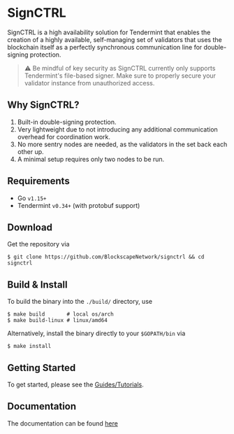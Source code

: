 # SignCTRL

SignCTRL is a high availability solution for Tendermint that enables the creation of a highly available, self-managing set of validators that uses the blockchain itself as a perfectly synchronous communication line for double-signing protection.

> :warning: Be mindful of key security as SignCTRL currently only supports Tendermint's file-based signer. Make sure to properly secure your validator instance from unauthorized access.

## Why SignCTRL?

1) Built-in double-signing protection.
2) Very lightweight due to not introducing any additional communication overhead for coordination work.
3) No more sentry nodes are needed, as the validators in the set back each other up.
4) A minimal setup requires only two nodes to be run.

## Requirements

* Go `v1.15+`
* Tendermint `v0.34+` (with protobuf support)

## Download

Get the repository via

```shell
$ git clone https://github.com/BlockscapeNetwork/signctrl && cd signctrl
```

## Build & Install

To build the binary into the `./build/` directory, use

```shell
$ make build       # local os/arch
$ make build-linux # linux/amd64
```

Alternatively, install the binary directly to your `$GOPATH/bin` via

```shell
$ make install
```

## Getting Started

To get started, please see the [Guides/Tutorials](docs/guides/README.md).

## Documentation

The documentation can be found [here](docs/README.md)